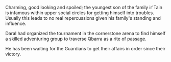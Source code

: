 Charming, good looking and spoiled; the youngest son of the family ir'Tain is infamous within upper social circles for getting himself into troubles. Usually this leads to no real repercussions given his family's standing and influence.

Daral had organized the tournament in the cornerstone arena to find himself a skilled adventuring group to traverse Qbarra as a rite of passage.

He has been waiting for the Guardians to get their affairs in order since their victory.